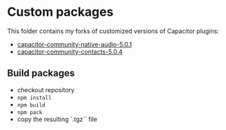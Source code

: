 # Custom packages

This folder contains my forks of customized versions of Capacitor plugins:

- [capacitor-community-native-audio-5.0.1](https://github.com:nicorac/capacitor-community-native-audio.git)
- [capacitor-community-contacts-5.0.4](https://github.com:nicorac/capacitor-community-contacts.git#v5)

## Build packages

- checkout repository
- `npm install`
- `npm build`
- `npm pack`
- copy the resulting `.tgz`` file
